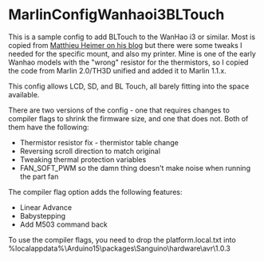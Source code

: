 # MarlinConfigWanhaoi3BLTouch

This is a sample config to add BLTouch to the WanHao i3 or similar. Most is copied from [Matthieu Heimer on his blog](http://blog.osdev.org/3d/printing/2019/10/13/wanhao-duplicator-i3-bltouch.html) but there were some tweaks I needed for the specific mount, and also my printer. Mine is one of the early Wanhao models with the "wrong" resistor for the thermistors, so I copied the code from Marlin 2.0/TH3D unified and added it to Marlin 1.1.x.

This config allows LCD, SD, and BL Touch, all barely fitting into the space available.

There are two versions of the config - one that requires changes to compiler flags to shrink the firmware size, and one that does not. Both of them have the following:
- Thermistor resistor fix - thermistor table change
- Reversing scroll direction to match original
- Tweaking thermal protection variables
- FAN_SOFT_PWM so the damn thing doesn't make noise when running the part fan

The compiler flag option adds the following features:
- Linear Advance
- Babystepping
- Add M503 command back

To use the compiler flags, you need to drop the platform.local.txt into %localappdata%\Arduino15\packages\Sanguino\hardware\avr\1.0.3
